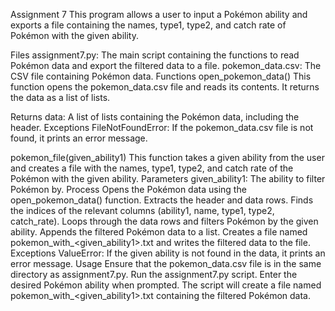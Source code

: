 Assignment 7
This program allows a user to input a Pokémon ability and exports a file containing the names, type1, type2, and catch rate of Pokémon with the given ability.

Files
assignment7.py: The main script containing the functions to read Pokémon data and export the filtered data to a file.
pokemon_data.csv: The CSV file containing Pokémon data.
Functions
open_pokemon_data()
This function opens the pokemon_data.csv file and reads its contents. It returns the data as a list of lists.

Returns
data: A list of lists containing the Pokémon data, including the header.
Exceptions
FileNotFoundError: If the pokemon_data.csv file is not found, it prints an error message.


pokemon_file(given_ability1)
This function takes a given ability from the user and creates a file with the names, type1, type2, and catch rate of the Pokémon with the given ability.
Parameters
given_ability1: The ability to filter Pokémon by.
Process
Opens the Pokémon data using the open_pokemon_data() function.
Extracts the header and data rows.
Finds the indices of the relevant columns (ability1, name, type1, type2, catch_rate).
Loops through the data rows and filters Pokémon by the given ability.
Appends the filtered Pokémon data to a list.
Creates a file named pokemon_with_<given_ability1>.txt and writes the filtered data to the file.
Exceptions
ValueError: If the given ability is not found in the data, it prints an error message.
Usage
Ensure that the pokemon_data.csv file is in the same directory as assignment7.py.
Run the assignment7.py script.
Enter the desired Pokémon ability when prompted.
The script will create a file named pokemon_with_<given_ability1>.txt containing the filtered Pokémon data.


